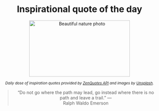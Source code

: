 
<div align="center">

# Inspirational quote of the day

<img src="./data/photo.jpeg" alt="Beautiful nature photo" width="320" height="180">

<sub><i>Daily dose of inspiration quotes provided by [ZenQuotes API](https://zenquotes.io/) and images by [Unsplash](https://unsplash.com/).</i></sub>


<blockquote>&ldquo;Do not go where the path may lead, go instead where there is no path and leave a trail.&rdquo; &mdash; <footer>Ralph Waldo Emerson</footer></blockquote>

</div>

